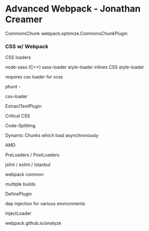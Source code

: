 # Advanced Webpack - Jonathan Creamer

CommonsChunk
webpack.optimize.CommonsChunkPlugin

### CSS w/ Webpack

CSS loaders

node-sass (C++)
sass-loader
style-loader inlines CSS
style-loader

requires css loader for scss

phunt - 

css-loader

ExtractTextPlugin

Critical CSS

Code-Splitting

Dynamic Chunks which load asynchronously 

AMD

PreLoaders / PostLoaders

jslint / eslint / istanbul

webpack common

multiple builds

DefinePlugin

dep injection for various environments

InjectLoader

webpack.github.io/analyze


